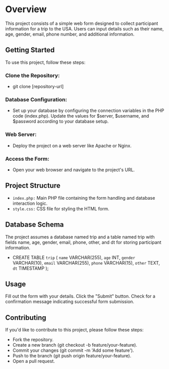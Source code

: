# Overview
This project consists of a simple web form designed to collect participant information for a trip to the USA. Users can input details such as their name, age, gender, email, phone number, and additional information.

## Getting Started
To use this project, follow these steps:

### Clone the Repository:
- git clone [repository-url]


### Database Configuration:
- Set up your database by configuring the connection variables in the PHP code (index.php). Update the values for $server, $username, and $password according to your database setup.

### Web Server:
- Deploy the project on a web server like Apache or Nginx.


### Access the Form:
- Open your web browser and navigate to the project's URL.

## Project Structure
- `index.php:` Main PHP file containing the form handling and database interaction logic.
- `style.css:` CSS file for styling the HTML form.

## Database Schema
The project assumes a database named trip and a table named trip with fields name, age, gender, email, phone, other, and dt for storing participant information.


- CREATE TABLE `trip` (
  `name` VARCHAR(255),
  `age` INT,
  `gender` VARCHAR(10),
  `email` VARCHAR(255),
  `phone` VARCHAR(15),
  `other` TEXT,
  `dt` TIMESTAMP );

## Usage
Fill out the form with your details.
Click the "Submit" button.
Check for a confirmation message indicating successful form submission.

## Contributing
If you'd like to contribute to this project, please follow these steps:

- Fork the repository.
- Create a new branch (git checkout -b feature/your-feature).
- Commit your changes (git commit -m 'Add some feature').
- Push to the branch (git push origin feature/your-feature).
- Open a pull request.
